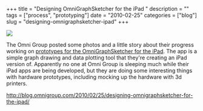 +++
title = "Designing OmniGraphSketcher for the iPad "
description = ""
tags = ["process", "prototyping"]
date = "2010-02-25"
categories = ["blog"]
slug = "designing-omnigraphsketcher-ipad"
+++



  <div class="notebook-screenshot"><a href="http://blog.omnigroup.com/2010/02/25/designing-omnigraphsketcher-for-the-ipad/"><img id='bluga-thumbnail-2319' class='bluga-thumbnail large' src='http://media.konigi.com/bluga/
wt4b8706dad1001_large.jpg'/></a></div><p>The Omni Group posted some photos and a little story about their progress working on <a href="http://blog.omnigroup.com/2010/02/25/designing-omnigraphsketcher-for-the-ipad/">prototypes for the OmniGraphSketcher for the iPad</a>. The app is a simple graph drawing and data plotting tool that they're creating an iPad version of. Apparently no one at Omni Group is sleeping much while their iPad apps are being developed, but they are doing some interesting things with hardware prototypes, including mocking up the hardware with 3d printers.</p>

    
  <a href="http://blog.omnigroup.com/2010/02/25/designing-omnigraphsketcher-for-the-ipad/">http://blog.omnigroup.com/2010/02/25/designing-omnigraphsketcher-for-the-ipad/</a>
